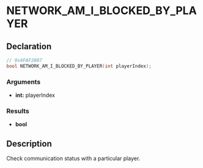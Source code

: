 # NETWORK_AM_I_BLOCKED_BY_PLAYER

## Declaration
```cpp
// 0x4FAF2007
bool NETWORK_AM_I_BLOCKED_BY_PLAYER(int playerIndex);
```

### Arguments
- **int:** playerIndex

### Results
- **bool**

## Description
Check communication status with a particular player.